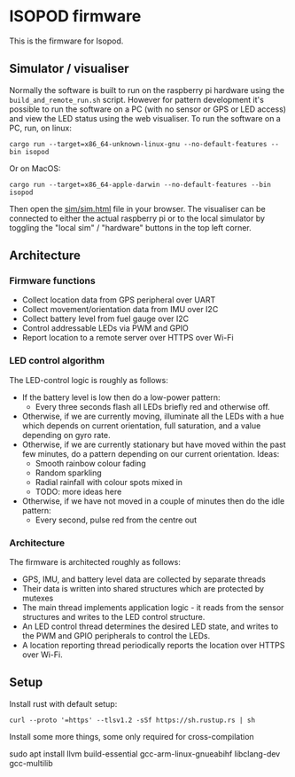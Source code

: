 # ISOPOD firmware

This is the firmware for Isopod.

## Simulator / visualiser
Normally the software is built to run on the raspberry pi hardware using the
`build_and_remote_run.sh` script.  However for pattern development it's
possible to run the software on a PC (with no sensor or GPS or LED access)
and view the LED status using the web visualiser.  To run the software on
a PC, run, on linux:

```cargo run --target=x86_64-unknown-linux-gnu --no-default-features --bin isopod```

Or on MacOS:

```cargo run --target=x86_64-apple-darwin --no-default-features --bin isopod```

Then open the [sim/sim.html](sim/sim.html) file in your browser.  The
visualiser can be connected to either the actual raspberry pi or to the local
simulator by toggling the "local sim" / "hardware" buttons in the top left
corner.

## Architecture
### Firmware functions
* Collect location data from GPS peripheral over UART
* Collect movement/orientation data from IMU over I2C
* Collect battery level from fuel gauge over I2C
* Control addressable LEDs via PWM and GPIO
* Report location to a remote server over HTTPS over Wi-Fi

### LED control algorithm
The LED-control logic is roughly as follows:
* If the battery level is low then do a low-power pattern:
  * Every three seconds flash all LEDs briefly red and otherwise off.
* Otherwise, if we are currently moving, illuminate all the LEDs with a hue
  which depends on current orientation, full saturation, and a value depending
  on gyro rate.
* Otherwise, if we are currently stationary but have moved within the past few
  minutes, do a pattern depending on our current orientation.  Ideas:
  * Smooth rainbow colour fading
  * Random sparkling
  * Radial rainfall with colour spots mixed in
  * TODO: more ideas here
* Otherwise, if we have not moved in a couple of minutes then do the idle
  pattern:
  * Every second, pulse red from the centre out

### Architecture
The firmware is architected roughly as follows:
* GPS, IMU, and battery level data are collected by separate threads
* Their data is written into shared structures which are protected by mutexes
* The main thread implements application logic - it reads from the sensor
  structures and writes to the LED control structure.
* An LED control thread determines the desired LED state, and writes to the
  PWM and GPIO peripherals to control the LEDs.
* A location reporting thread periodically reports the location over HTTPS
  over Wi-Fi.

## Setup

Install rust with default setup:

`curl --proto '=https' --tlsv1.2 -sSf https://sh.rustup.rs | sh`

Install some more things, some only required for cross-compilation

sudo apt install llvm build-essential gcc-arm-linux-gnueabihf libclang-dev gcc-multilib
